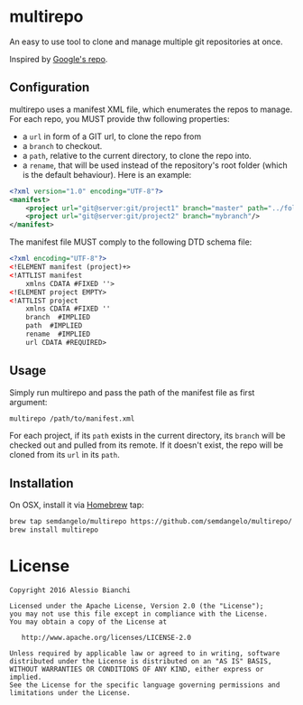 multirepo
=========

An easy to use tool to clone and manage multiple git repositories at once.

Inspired by [Google's repo][1].

Configuration
-------------

multirepo uses a manifest XML file, which enumerates the repos to manage. For each repo, you MUST provide thw following properties:

* a `url` in form of a GIT url, to clone the repo from
* a `branch` to checkout.
* a `path`, relative to the current directory, to clone the repo into. 
* a `rename`, that will be used instead of the repository's root folder (which is the default behaviour).
Here is an example:

```xml
<?xml version="1.0" encoding="UTF-8"?>
<manifest>
	<project url="git@server:git/project1" branch="master" path="../folder1" rename="folder2" />
	<project url="git@server:git/project2" branch="mybranch"/>
</manifest>
```

The manifest file MUST comply to the following DTD schema file:

```xml
<?xml encoding="UTF-8"?>
<!ELEMENT manifest (project)+>
<!ATTLIST manifest
    xmlns CDATA #FIXED ''>
<!ELEMENT project EMPTY>
<!ATTLIST project
    xmlns CDATA #FIXED ''
    branch  #IMPLIED
    path  #IMPLIED
    rename  #IMPLIED
    url CDATA #REQUIRED>
```

Usage
-----

Simply run multirepo and pass the path of the manifest file as first argument:

```sh
multirepo /path/to/manifest.xml
```

For each project, if its `path` exists in the current directory, its `branch` will be checked out and pulled from its remote. If it doesn't exist, the repo will be cloned from its `url` in its `path`.

Installation
------------

On OSX, install it via [Homebrew][2] tap:

```sh
brew tap semdangelo/multirepo https://github.com/semdangelo/multirepo/
brew install multirepo
```

License
=======

    Copyright 2016 Alessio Bianchi

    Licensed under the Apache License, Version 2.0 (the "License");
    you may not use this file except in compliance with the License.
    You may obtain a copy of the License at

       http://www.apache.org/licenses/LICENSE-2.0

    Unless required by applicable law or agreed to in writing, software
    distributed under the License is distributed on an "AS IS" BASIS,
    WITHOUT WARRANTIES OR CONDITIONS OF ANY KIND, either express or implied.
    See the License for the specific language governing permissions and
    limitations under the License.


 [1]: https://code.google.com/p/git-repo/
 [2]: http://brew.sh/